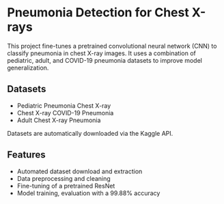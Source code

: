 # Pneumonia Detection for Chest X-rays

This project fine-tunes a pretrained convolutional neural network (CNN) to classify pneumonia in chest X-ray images. It uses a combination of pediatric, adult, and COVID-19 pneumonia datasets to improve model generalization.

## Datasets
- Pediatric Pneumonia Chest X-ray
- Chest X-ray COVID-19 Pneumonia
- Adult Chest X-ray Pneumonia

Datasets are automatically downloaded via the Kaggle API.

## Features
- Automated dataset download and extraction
- Data preprocessing and cleaning
- Fine-tuning of a pretrained ResNet
- Model training, evaluation with a 99.88% accuracy
